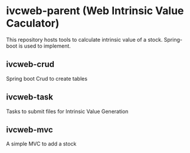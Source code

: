 # ivcweb-parent (Web Intrinsic Value Caculator)

This repository hosts tools to calculate intrinsic value of a stock. Spring-boot is used to implement. 

## ivcweb-crud

Spring boot Crud to create tables

## ivcweb-task

Tasks to submit files for Intrinsic Value Generation

## ivcweb-mvc

A simple MVC to add a stock
